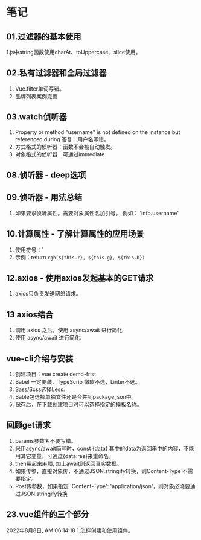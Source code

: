 # 笔记

## 01.过滤器的基本使用

1.js中string函数使用charAt、toUppercase、slice使用。

## 02.私有过滤器和全局过滤器

1. Vue.filter单词写错。
2. 品牌列表案例完善

## 03.watch侦听器

1. Property or method "username" is not defined on the instance but referenced during  答复：用户名写错。
2. 方式格式的侦听器：函数不会被自动触发。
3. 对象格式的侦听器：可通过immediate

## 08.侦听器 - deep选项

## 09.侦听器 - 用法总结

1. 如果要求侦听属性。需要对象属性名加引号。 例如： 'info.username'

## 10.计算属性 - 了解计算属性的应用场景

 1. 使用符号：`
 2. 示例：return `rgb(${this.r}, ${this.g}, ${this.b})`

## 12.axios - 使用axios发起基本的GET请求

 1. axios只负责发送网络请求。


## 13 axios结合

1. 调用 axios 之后，使用 async/await 进行简化
2. 使用 async/await 进行简化.



## vue-cli介绍与安装

1. 创建项目：vue create demo-frist
2. Babel 一定要装、TypeScrip 微软不选，Linter不选。
3. Sass/Scss选择Less.
4. Bable包选择单独文件还是合并到package.json中。
5. 保存后，在下载创建项目时可以选择指定的模板名称。

## 回顾get请求

1. params参数名不要写错。
2. 采用async/await简写时，const {data}  其中的data为返回串中的内容，不能用其它变量，可通过{data:res}来重命名。
3. then用起来麻烦, 加上await则返回真实数据。
4. 如果传参，直接对象传，不通过JSON.stringify转换，则Content-Type 不需要指定。
5. Post传参数，如果指定  'Content-Type': 'application/json'，则对象必须要通过JSON.stringify转换

## 23.vue组件的三个部分

2022年8月8日, AM 06:14:18
1.怎样创建和使用组件。


